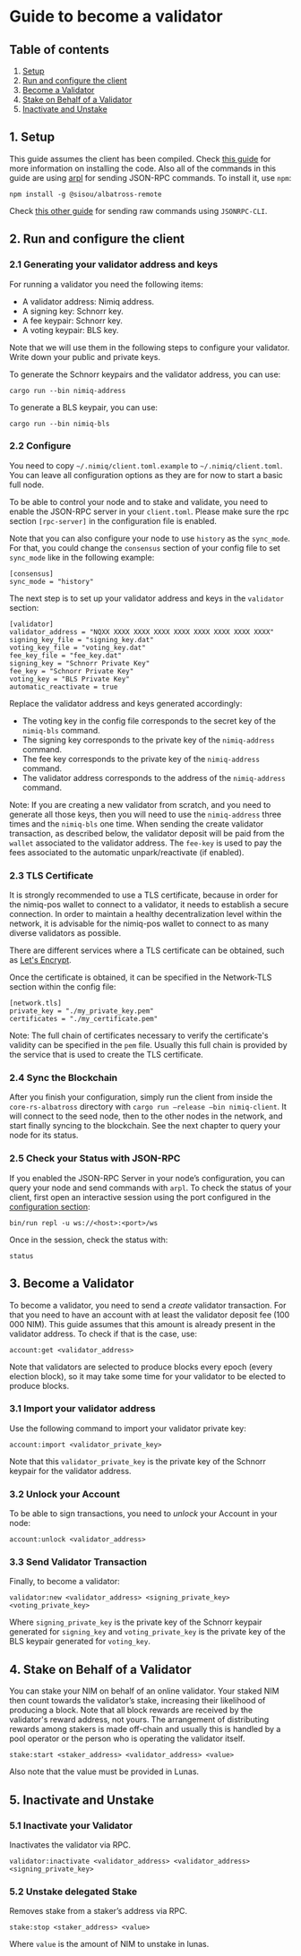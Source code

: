 # Guide to become a validator

## Table of contents

1. [Setup](becoming-a-validator.md#_1-setup)
2. [Run and configure the client](becoming-a-validator.md#_2-run-and-configure-the-client)
3. [Become a Validator](becoming-a-validator.md#_3-become-a-vallidator)
4. [Stake on Behalf of a Validator](becoming-a-validator.md#_4-stake-on-behalf-of-a-validator)
5. [Inactivate and Unstake](becoming-a-validator.md#_5-inactivate-and-unstake)

## 1. Setup

This guide assumes the client has been compiled. Check [this guide](https://github.com/nimiq/core-rs-albatross/blob/albatross/README.md#installation) for more information on installing the code.
Also all of the commands in this guide are using [arpl](https://github.com/sisou/arpl) for sending JSON-RPC commands. To install it, use `npm`:

```
npm install -g @sisou/albatross-remote
```

Check [this other guide](becoming-a-validator-cli.md) for sending raw commands using `JSONRPC-CLI`.

## 2. Run and configure the client

### 2.1 Generating your validator address and keys

For running a validator you need the following items:

- A validator address: Nimiq address.
- A signing key: Schnorr key.
- A fee keypair: Schnorr key.
- A voting keypair: BLS key.

Note that we will use them in the following steps to configure your validator. Write down your public and private keys.

To generate the Schnorr keypairs and the validator address, you can use:

```
cargo run --bin nimiq-address
```

To generate a BLS keypair, you can use:

```
cargo run --bin nimiq-bls
```

### 2.2 Configure

You need to copy `~/.nimiq/client.toml.example` to `~/.nimiq/client.toml`. You can leave all configuration options as they are for now to start a basic full node.

To be able to control your node and to stake and validate, you need to enable the JSON-RPC server in your `client.toml`. Please make sure the rpc section `[rpc-server]` in the configuration file is enabled.

Note that you can also configure your node to use `history` as the `sync_mode`. For that, you could change the `consensus` section of your config file to set `sync_mode` like in the following example:

```
[consensus]
sync_mode = "history"
```

The next step is to set up your validator address and keys in the `validator` section:

```
[validator]
validator_address = "NQXX XXXX XXXX XXXX XXXX XXXX XXXX XXXX XXXX"
signing_key_file = "signing_key.dat"
voting_key_file = "voting_key.dat"
fee_key_file = "fee_key.dat"
signing_key = "Schnorr Private Key"
fee_key = "Schnorr Private Key"
voting_key = "BLS Private Key"
automatic_reactivate = true
```

Replace the validator address and keys generated accordingly:

- The voting key in the config file corresponds to the secret key of the `nimiq-bls` command.
- The signing key corresponds to the private key of the `nimiq-address` command.
- The fee key corresponds to the private key of the `nimiq-address` command.
- The validator address corresponds to the address of the `nimiq-address` command.

Note: If you are creating a new validator from scratch, and you need to generate all those keys, then you will need to use the `nimiq-address` three times and the `nimiq-bls` one time.
When sending the create validator transaction, as described below, the validator deposit will be paid from the `wallet` associated to the validator address.
The `fee-key` is used to pay the fees associated to the automatic unpark/reactivate (if enabled).

### 2.3 TLS Certificate

It is strongly recommended to use a TLS certificate, because in order for the nimiq-pos wallet to connect to a validator, it needs to establish a secure connection. In order to maintain a healthy decentralization level within the network, it is advisable for the nimiq-pos wallet to connect to as many diverse validators as possible.

There are different services where a TLS certificate can be obtained, such as [Let's Encrypt](https://letsencrypt.org/).

Once the certificate is obtained, it can be specified in the Network-TLS section within the config file:

```
[network.tls]
private_key = "./my_private_key.pem"
certificates = "./my_certificate.pem"
```

Note: The full chain of certificates necessary to verify the certificate's validity can be specified in the `pem` file. Usually this full chain is provided by the service that is used to create the TLS certificate.

### 2.4 Sync the Blockchain

After you finish your configuration, simply run the client from inside the `core-rs-albatross` directory with `cargo run —release —bin nimiq-client`. It will connect to the seed node, then to the other nodes in the network, and start finally syncing to the blockchain. See the next chapter to query your node for its status.

### 2.5 Check your Status with JSON-RPC

If you enabled the JSON-RPC Server in your node’s configuration, you can query your node and send commands with `arpl`.
To check the status of your client, first open an interactive session using the port configured in the [configuration section](#_2-2-configure):

```
bin/run repl -u ws://<host>:<port>/ws
```

Once in the session, check the status with:

```
status
```

## 3. Become a Validator

To become a validator, you need to send a _create_ validator transaction. For that you need to have an account
with at least the validator deposit fee (100 000 NIM). This guide assumes that this amount is already present in the validator address. To check if that is the case, use:

```
account:get <validator_address>
```

Note that validators are selected to produce blocks every epoch (every election block), so it may take some time for your validator to be elected to produce blocks.

### 3.1 Import your validator address

Use the following command to import your validator private key:

```
account:import <validator_private_key>
```

Note that this `validator_private_key` is the private key of the Schnorr keypair for the validator address.

### 3.2 Unlock your Account

To be able to sign transactions, you need to _unlock_ your Account in your node:

```
account:unlock <validator_address>
```

### 3.3 Send Validator Transaction

Finally, to become a validator:

```
validator:new <validator_address> <signing_private_key> <voting_private_key>
```

Where `signing_private_key` is the private key of the Schnorr keypair generated for `signing_key` and `voting_private_key`
is the private key of the BLS keypair generated for `voting_key`.

## 4. Stake on Behalf of a Validator

You can stake your NIM on behalf of an online validator. Your staked NIM then count towards the validator’s stake, increasing their likelihood of producing a block. Note that all block rewards are received by the validator's reward address, not yours. The arrangement of distributing rewards among stakers is made off-chain and usually this is handled by a pool operator or the person who is operating the validator itself.

```
stake:start <staker_address> <validator_address> <value>
```

Also note that the value must be provided in Lunas.

## 5. Inactivate and Unstake

### 5.1 Inactivate your Validator

Inactivates the validator via RPC.

```
validator:inactivate <validator_address> <validator_address> <signing_private_key>
```

### 5.2 Unstake delegated Stake

Removes stake from a staker’s address via RPC.

```
stake:stop <staker_address> <value>
```

Where `value` is the amount of NIM to unstake in lunas.

